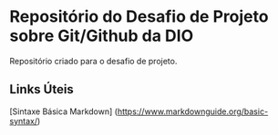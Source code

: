 # Repositório do Desafio de Projeto sobre Git/Github da DIO
Repositório criado para o desafio de projeto.

## Links Úteis
[Sintaxe Básica Markdown] (https://www.markdownguide.org/basic-syntax/)
